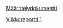 [Määrittelydokumentti](https://github.com/ellenra/number-recognition-neural-network/blob/main/dokumentaatio/M%C3%A4%C3%A4rittelydokumentti.md)

[Viikkoraportti 1](https://github.com/ellenra/number-recognition-neural-network/blob/main/dokumentaatio/Viikkoraportti_1.md)
